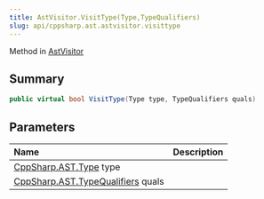 ```yaml
---
title: AstVisitor.VisitType(Type,TypeQualifiers)
slug: api/cppsharp.ast.astvisitor.visittype
---
```

Method in [AstVisitor](/api/cppsharp/ast/astvisitor)

## Summary



```csharp
public virtual bool VisitType(Type type, TypeQualifiers quals)
```

## Parameters

|Name|Description|
|:---|:---|
|[CppSharp.AST.Type](/api/cppsharp/ast/type) type||
|[CppSharp.AST.TypeQualifiers](/api/cppsharp/ast/typequalifiers) quals||

